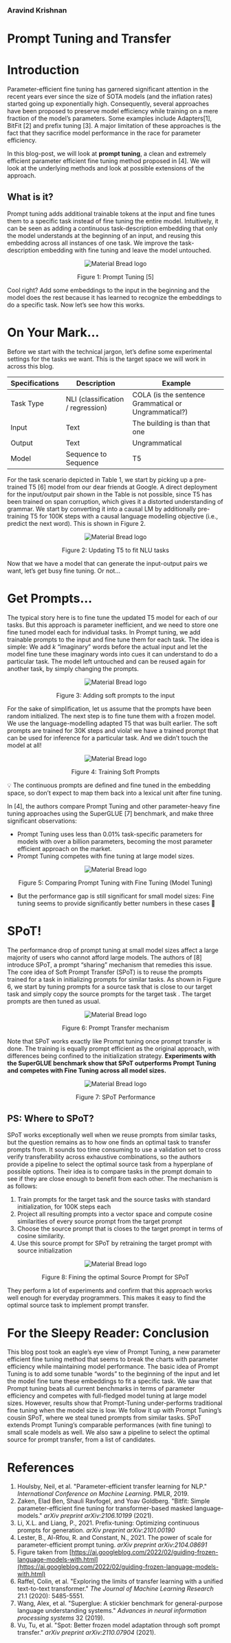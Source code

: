 ###                                                                                                Aravind Krishnan
# Prompt Tuning and Transfer

# Introduction

Parameter-efficient fine tuning has garnered significant attention in the recent years ever since the size of SOTA models (and the inflation rates) started going up exponentially high. Consequently, several approaches have been proposed to preserve model efficiency while training on a mere fraction of the model’s parameters. Some examples include Adapters[1], BitFit [2] and prefix tuning [3]. A major limitation of these approaches is the fact that they sacrifice model performance in the race for parameter efficiency.

In this blog-post, we will look at **prompt tuning**, a clean and extremely efficient parameter efficient fine tuning method proposed in [4]. We will look at the underlying methods and look at possible extensions of the approach.  

## What is it?

Prompt tuning adds additional trainable tokens at the input and fine tunes them to a specific task instead of fine tuning the entire model. Intuitively, it can be seen as adding a continuous task-description embedding that only the model understands at the beginning of an input, and reusing this embedding across all instances of one task. We improve the task-description embedding with fine tuning and leave the model untouched.

<p align="center"><img src="Prompt%20Tuning%20and%20Transfer%20679d90333015413eb8145a4e8fa68419/prompt_tuning_diagram.png" alt="Material Bread logo" ></p>
<p align = "center">Figure 1: Prompt Tuning [5]</p>

Cool right? Add some embeddings to the input in the beginning and the model does the rest because it has learned to recognize the embeddings to do a specific task. Now let’s see how this works.

# On Your Mark…

Before we start with the technical jargon, let’s define some experimental settings for the tasks we want. This is the target space we will work in across this blog.

| Specifications | Description | Example |
| --- | --- | --- |
| Task Type | NLI  (classification / regression) | COLA (is the sentence Grammatical or Ungrammatical?)  |
| Input | Text | The building is than that one |
| Output | Text | Ungrammatical |
| Model  | Sequence to Sequence | T5 |

For the task scenario depicted in Table 1, we start by picking up a pre-trained T5 [6] model from our dear friends at Google. A direct deployment for the input/output pair shown in the Table is not possible, since T5 has been trained on span corruption, which gives it a distorted understanding of grammar. We start by converting it into a causal LM by additionally pre-training  T5 for 100K steps with a causal language modelling objective (i.e., predict the next word). This is shown in Figure 2.


<p align="center"><img src="Prompt%20Tuning%20and%20Transfer%20679d90333015413eb8145a4e8fa68419/span_corrputionlm_ft(1).png" alt="Material Bread logo" ></p>
<p align = "center">Figure 2: Updating T5 to fit NLU tasks</p>


Now that we have a model that can generate the input-output pairs we want, let’s get busy fine tuning. Or not… 

# Get Prompts…

The typical story here is to fine tune the updated T5 model for each of our tasks. But this approach is parameter inefficient, and we need to store one fine tuned model each for individual tasks. In Prompt tuning, we add trainable prompts to the input and fine tune them for each task. The idea is simple: We add $k$ “imaginary” words before the actual input and let the model fine tune these imaginary words into cues it can understand to do a particular task. The model left untouched and can be reused again for another task, by simply changing the prompts.


<p align="center"><img src="Prompt%20Tuning%20and%20Transfer%20679d90333015413eb8145a4e8fa68419/span_corrputionlm_ft_prompt(1).png" alt="Material Bread logo" ></p>
<p align = "center">Figure 3: Adding soft prompts to the input</p>


For the sake of simplification, let us assume that the prompts have been random initialized. The next step is to fine tune them with a frozen model. We use the language-modelling adapted T5 that was built earlier. The soft prompts are trained for 30K steps and viola! we have a trained prompt that can be used for inference for a particular task. And we didn’t touch the model at all! 

<p align="center"><img src="Prompt%20Tuning%20and%20Transfer%20679d90333015413eb8145a4e8fa68419/span_corrputionlm_ft_prompt(3).png" alt="Material Bread logo" ></p>
<p align = "center">Figure 4: Training Soft Prompts</p>


<aside>
💡  The continuous prompts are defined and fine tuned in the embedding space, so don’t expect to map them back into a lexical unit after fine tuning.
</aside>



 In [4], the authors compare Prompt Tuning and other parameter-heavy fine tuning approaches using the SuperGLUE [7] benchmark, and make three significant observations:

- Prompt Tuning uses less than 0.01% task-specific parameters for models with over a billion parameters, becoming the most parameter efficient approach on the market.
- Prompt Tuning competes with fine tuning at large model sizes.
<p align="center"><img src="Prompt%20Tuning%20and%20Transfer%20679d90333015413eb8145a4e8fa68419/Screenshot_from_2023-01-10_18-37-03.png" alt="Material Bread logo" ></p>
<p align = "center">Figure 5: Comparing Prompt Tuning with Fine Tuning (Model Tuning)</p>


- But the performance gap is still significant for small model sizes: Fine tuning seems to provide significantly better numbers in these cases 💩

# SPoT!

The performance drop of prompt tuning at small model sizes affect a large majority of users who cannot afford large models. The authors of [8] introduce SPoT, a prompt “sharing” mechanism that remedies this issue. The core idea of Soft Prompt Transfer (SPoT) is to reuse the prompts trained for a task in initializing prompts for similar tasks. As shown in Figure 6, we start by tuning prompts for a source task that is close to our target task and simply copy the source prompts for the target task . The target prompts are then tuned as usual.


<p align="center"><img src="Prompt%20Tuning%20and%20Transfer%20679d90333015413eb8145a4e8fa68419/screenshot.png" alt="Material Bread logo" ></p>
<p align = "center">Figure 6: Prompt Transfer mechanism</p>

Note that SPoT works exactly like Prompt tuning once prompt transfer is done. The training is equally prompt efficient as the original approach, with differences being confined to the initialization strategy.  **Experiments with the SuperGLUE benchmark show that SPoT outperforms Prompt Tuning and competes with Fine Tuning across all model sizes.** 

<p align="center"><img src="Prompt%20Tuning%20and%20Transfer%20679d90333015413eb8145a4e8fa68419/Screenshot_from_2023-01-15_16-01-37.png" alt="Material Bread logo" ></p>
<p align = "center">Figure 7: SPoT Performance</p>

## PS: Where to SPoT?

SPoT works exceptionally well when we reuse prompts from similar tasks, but the question remains as to how one finds an optimal task to transfer prompts from. It sounds too time consuming to use a validation set to cross verify transferability across exhaustive combinations, so the authors provide a pipeline to select the optimal source task from a hyperplane of possible options. Their idea is to compare tasks in the prompt domain to see if they are close enough to benefit from each other. The mechanism is as follows:

1. Train prompts for the target task and the source tasks with standard initialization, for 100K steps each
2. Project all resulting prompts into a vector space and compute cosine similarities of every source prompt from the target prompt
3. Choose the source prompt that is closes to the target prompt in terms of cosine similarity.
4. Use this source prompt for SPoT by retraining the target prompt with source initialization

<p align="center"><img src="Prompt%20Tuning%20and%20Transfer%20679d90333015413eb8145a4e8fa68419/Task_Selection.drawio(2).png" alt="Material Bread logo" ></p>
<p align = "center">Figure 8: Fining the optimal Source Prompt for SPoT</p>

They perform a lot of experiments and confirm that this approach works well enough for everyday programmers. This makes it easy to find the optimal source task to implement prompt transfer. 

# For the Sleepy Reader: Conclusion

This blog post took an eagle’s eye view of Prompt Tuning, a new parameter efficient fine tuning method that seems to break the charts with parameter efficiency while maintaining model performance. The basic idea of Prompt Tuning is to add some tunable “words” to the beginning of the input and let the model fine tune these embeddings to fit a specific task. We saw that Prompt tuning beats all current benchmarks in terms of parameter efficiency and competes with full-fledged model tuning at large model sizes. However, results show that Prompt-Tuning under-performs traditional fine tuning when the model size is low.  We follow it up with Prompt Tuning’s cousin SPoT, where we steal tuned prompts from similar tasks. SPoT extends Prompt Tuning’s comparable performances (with fine tuning) to small scale models as well. We also saw a pipeline to select the optimal source for prompt transfer, from a list of candidates.  

# References

1. Houlsby, Neil, et al. "Parameter-efficient transfer learning for NLP." *International Conference on Machine Learning*. PMLR, 2019.
2. Zaken, Elad Ben, Shauli Ravfogel, and Yoav Goldberg. "Bitfit: Simple parameter-efficient fine tuning for transformer-based masked language-models." *arXiv preprint arXiv:2106.10199* (2021).
3. Li, X.L. and Liang, P., 2021. Prefix-tuning: Optimizing continuous prompts for generation. *arXiv preprint arXiv:2101.00190*
4. Lester, B., Al-Rfou, R. and Constant, N., 2021. The power of scale for parameter-efficient prompt tuning. *arXiv preprint arXiv:2104.08691*
5. Figure taken from [https://ai.googleblog.com/2022/02/guiding-frozen-language-models-with.html](https://ai.googleblog.com/2022/02/guiding-frozen-language-models-with.html)
6. Raffel, Colin, et al. "Exploring the limits of transfer learning with a unified text-to-text transformer." *The Journal of Machine Learning Research*  21.1 (2020): 5485-5551.
7. Wang, Alex, et al. "Superglue: A stickier benchmark for general-purpose language understanding systems." *Advances in neural information processing systems* 32 (2019).
8. Vu, Tu, et al. "Spot: Better frozen model adaptation through soft prompt transfer." *arXiv preprint arXiv:2110.07904*  (2021).
